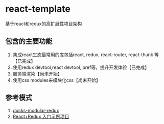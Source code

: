 # react-template

基于react和redux的高扩展性项目架构

## 包含的主要功能

1. 集成react生态最常用的库包括react, redux, react-router, react-thunk 等【已完成】
2. 使用redux devtool,react devtool, pref等，提升开发体验【已完成】
3. 服务端渲染【尚未开始】
4. 使用css modules来模块化css【尚未开始】


## 参考模式

1. [ducks-modular-redux](https://github.com/erikras/ducks-modular-redux)
2. [React+Redux 入门示例项目](https://github.com/meibin08/react-redux)

